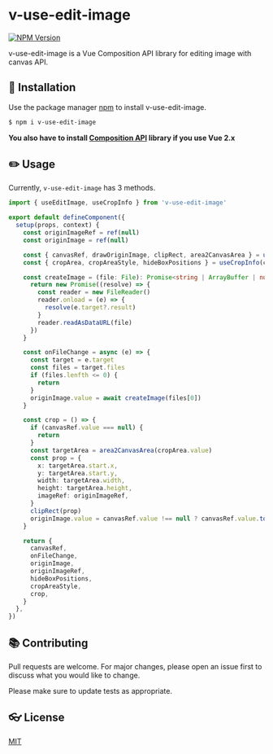 # v-use-edit-image


<p>
<a href="https://www.npmjs.com/package/v-use-edit-image" target="__blank"><img alt="NPM Version" src="https://img.shields.io/npm/v/v-use-edit-image"/></a>
</p>

v-use-edit-image is a Vue Composition API library for editing image with canvas API.

## 🚀 Installation

Use the package manager [npm](https://www.npmjs.com/package/v-use-edit-image) to install v-use-edit-image.

```bash
$ npm i v-use-edit-image
```

**You also have to install [Composition API](https://github.com/vuejs/composition-api) library if you use Vue 2.x**

## ✏️ Usage

Currently, `v-use-edit-image` has 3 methods.

```ts
import { useEditImage, useCropInfo } from 'v-use-edit-image'

export default defineComponent({
  setup(props, context) {
    const originImageRef = ref(null)
    const originImage = ref(null)

    const { canvasRef, drawOriginImage, clipRect, area2CanvasArea } = useEditImage()
    const { cropArea, cropAreaStyle, hideBoxPositions } = useCropInfo(canvasRef, {})

    const createImage = (file: File): Promise<string | ArrayBuffer | null | undefined> => {
      return new Promise((resolve) => {
        const reader = new FileReader()
        reader.onload = (e) => {
          resolve(e.target?.result)
        }
        reader.readAsDataURL(file)
      })
    }

    const onFileChange = async (e) => {
      const target = e.target
      const files = target.files
      if (files.lenfth <= 0) {
        return
      }
      originImage.value = await createImage(files[0])
    }

    const crop = () => {
      if (canvasRef.value === null) {
        return
      }
      const targetArea = area2CanvasArea(cropArea.value)
      const prop = {
        x: targetArea.start.x,
        y: targetArea.start.y,
        width: targetArea.width,
        height: targetArea.height,
        imageRef: originImageRef,
      }
      clipRect(prop)
      originImage.value = canvasRef.value !== null ? canvasRef.value.toDataURL('image/jpeg') : ''
    }

    return {
      canvasRef,
      onFileChange,
      originImage,
      originImageRef,
      hideBoxPositions,
      cropAreaStyle,
      crop,
    }
  },
})

```

## 📚 Contributing
Pull requests are welcome. For major changes, please open an issue first to discuss what you would like to change.

Please make sure to update tests as appropriate.

## 👓 License
[MIT](https://choosealicense.com/licenses/mit/)